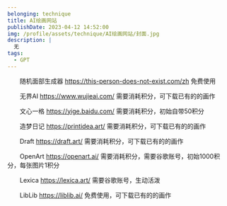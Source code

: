 ```yaml
---
belonging: technique
title: AI绘画网站
publishDate: 2023-04-12 14:52:00
img: /profile/assets/technique/AI绘画网站/封面.jpg
description: |
  无
tags:
  - GPT
---
```

　　随机面部生成器 https://this-person-does-not-exist.com/zh 免费使用

　　无界AI https://www.wujieai.com/ 需要消耗积分，可下载已有的的画作

　　文心一格 https://yige.baidu.com/ 需要消耗积分，初始自带50积分

　　造梦日记 https://printidea.art/ 需要消耗积分，可下载已有的的画作

　　Draft https://draft.art/ 需要消耗积分，可下载已有的的画作

　　OpenArt https://openart.ai/ 需要消耗积分，需要谷歌账号，初始1000积分，每张图片1积分

　　Lexica https://lexica.art/ 需要谷歌账号，生动活泼

　　LibLib https://liblib.ai/ 免费使用，可下载已有的的画作
